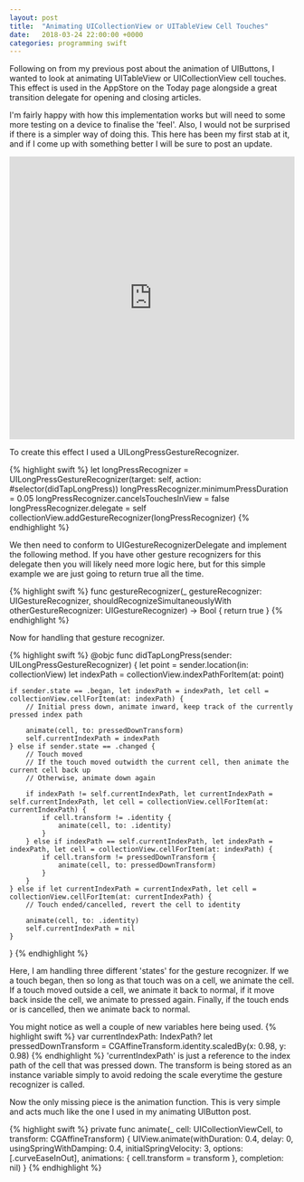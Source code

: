 ```yaml
---
layout: post
title:  "Animating UICollectionView or UITableView Cell Touches"
date:   2018-03-24 22:00:00 +0000
categories: programming swift
---
```


Following on from my previous post about the animation of UIButtons, I wanted to look at animating UITableView or UICollectionView cell touches. This effect is used in the AppStore on the Today page alongside a great transition delegate for opening and closing articles. 

I'm fairly happy with how this implementation works but will need to some more testing on a device to finalise the 'feel'. Also, I would not be surprised if there is a simpler way of doing this. This here has been my first stab at it, and if I come up with something better I will be sure to post an update.

<iframe src="https://giphy.com/embed/5n25DR1Y7e9Xtdk9iY" width="100%" height="500" frameBorder="0" class="giphy-embed" allowFullScreen style="pointer-events: none;"></iframe>

To create this effect I used a UILongPressGestureRecognizer. 

{% highlight swift %}
let longPressRecognizer = UILongPressGestureRecognizer(target: self, action: #selector(didTapLongPress))
longPressRecognizer.minimumPressDuration = 0.05
longPressRecognizer.cancelsTouchesInView = false
longPressRecognizer.delegate = self
collectionView.addGestureRecognizer(longPressRecognizer)
{% endhighlight %}

We then need to conform to UIGestureRecognizerDelegate and implement the following method. If you have other gesture recognizers for this delegate then you will likely need more logic here, but for this simple example we are just going to return true all the time.

{% highlight swift %}
func gestureRecognizer(_ gestureRecognizer: UIGestureRecognizer, shouldRecognizeSimultaneouslyWith otherGestureRecognizer: UIGestureRecognizer) -> Bool {
    return true
}
{% endhighlight %}

Now for handling that gesture recognizer. 

{% highlight swift %}
@objc func didTapLongPress(sender: UILongPressGestureRecognizer) {
    let point = sender.location(in: collectionView)
    let indexPath = collectionView.indexPathForItem(at: point)
        
    if sender.state == .began, let indexPath = indexPath, let cell = collectionView.cellForItem(at: indexPath) {
        // Initial press down, animate inward, keep track of the currently pressed index path
            
        animate(cell, to: pressedDownTransform)
        self.currentIndexPath = indexPath
    } else if sender.state == .changed {
        // Touch moved
        // If the touch moved outwidth the current cell, then animate the current cell back up
        // Otherwise, animate down again
        
        if indexPath != self.currentIndexPath, let currentIndexPath = self.currentIndexPath, let cell = collectionView.cellForItem(at: currentIndexPath) {
            if cell.transform != .identity {
                animate(cell, to: .identity)
            }
        } else if indexPath == self.currentIndexPath, let indexPath = indexPath, let cell = collectionView.cellForItem(at: indexPath) {
            if cell.transform != pressedDownTransform {
                animate(cell, to: pressedDownTransform)
            }
        }
    } else if let currentIndexPath = currentIndexPath, let cell = collectionView.cellForItem(at: currentIndexPath) {
        // Touch ended/cancelled, revert the cell to identity
        
        animate(cell, to: .identity)
        self.currentIndexPath = nil
    }
}
{% endhighlight %}

Here, I am handling three different 'states' for the gesture recognizer. If we a touch began, then so long as that touch was on a cell, we animate the cell. If a touch moved outside a cell, we animate it back to normal, if it move back inside the cell, we animate to pressed again. Finally, if the touch ends or is cancelled, then we animate back to normal.

You might notice as well a couple of new variables here being used.
{% highlight swift %}
var currentIndexPath: IndexPath?
let pressedDownTransform =  CGAffineTransform.identity.scaledBy(x: 0.98, y: 0.98)
{% endhighlight %}
'currentIndexPath' is just a reference to the index path of the cell that was pressed down. The transform is being stored as an instance variable simply to avoid redoing the scale everytime the gesture recognizer is called.

Now the only missing piece is the animation function. This is very simple and acts much like the one I used in my animating UIButton post.

{% highlight swift %}
private func animate(_ cell: UICollectionViewCell, to transform: CGAffineTransform) {
    UIView.animate(withDuration: 0.4,
                    delay: 0,
                    usingSpringWithDamping: 0.4,
                    initialSpringVelocity: 3,
                    options: [.curveEaseInOut],
                    animations: {
                    cell.transform = transform
        }, completion: nil)
}
{% endhighlight %}
